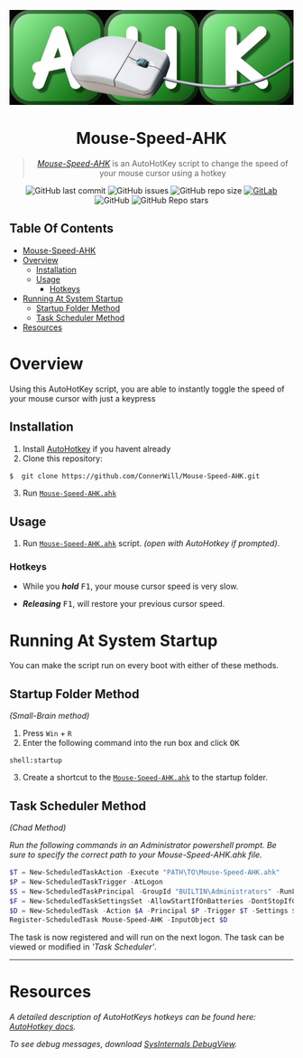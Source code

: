 <div align="center">

![Mouse-Speed-AHK-Banner](assets/Mouse-Speed-AHK-Banner.jpeg)

# **Mouse-Speed-AHK**
> [*Mouse-Speed-AHK*](https://github.com/ConnerWill/Mouse-Speed-AHK) is an AutoHotKey script to change the speed of your mouse cursor using a hotkey

![GitHub last commit](https://img.shields.io/github/last-commit/ConnerWill/Mouse-Speed-AHK)
![GitHub issues](https://img.shields.io/github/issues-raw/ConnerWill/Mouse-Speed-AHK)
![GitHub repo size](https://img.shields.io/github/repo-size/ConnerWill/Mouse-Speed-AHK)
[![GitLab](https://img.shields.io/static/v1?label=gitlab&logo=gitlab&color=E24329&message=mirrored)](https://gitlab.com/ConnerWill/Mouse-Speed-AHK)
![GitHub](https://img.shields.io/github/license/ConnerWill/Mouse-Speed-AHK)
![GitHub Repo stars](https://img.shields.io/github/stars/ConnerWill/Mouse-Speed-AHK?style=social)

</div>

## Table Of Contents
* [Mouse-Speed-AHK](#mouse-speed-ahk)
* [Overview](#overview)
  * [Installation](#installation)
  * [Usage](#usage)
    * [Hotkeys](#hotkeys)
* [Running At System Startup](#running-at-system-startup)
   * [Startup Folder Method](#startup-folder-method)
   * [Task Scheduler Method](#task-scheduler-method)
* [Resources](#resources)


# Overview
Using this AutoHotKey script, you are able to instantly toggle the speed of your mouse cursor with just a keypress

## Installation

1. Install [AutoHotkey](https://autohotkey.com/download/) if you havent already
2. Clone this repository:
```sh
$  git clone https://github.com/ConnerWill/Mouse-Speed-AHK.git
```
3. Run [`Mouse-Speed-AHK.ahk`](https://github.com/ConnerWill/Mouse-Speed-AHK/blob/main/MouseSpeed.ahk)

## Usage

1. Run [`Mouse-Speed-AHK.ahk`](https://github.com/ConnerWill/Mouse-Speed-AHK/blob/main/MouseSpeed.ahk) script.    *(open with AutoHotkey if prompted)*.

### Hotkeys

* While you ***hold*** <kbd>F1</kbd>, your mouse cursor speed is very slow.

* ***Releasing*** <kbd>F1</kbd>, will restore your previous cursor speed.


# Running At System Startup

You can make the script run on every boot with either of these methods.

## **Startup Folder Method**
*(Small-Brain method)*

1. Press <kbd>`Win`</kbd> + <kbd>`R`</kbd>
2. Enter the following command into the run box and click <kbd>OK</kbd>
```ms
shell:startup
```
3. Create a shortcut to the [`Mouse-Speed-AHK.ahk`](https://github.com/ConnerWill/Mouse-Speed-AHK/blob/main/MouseSpeed.ahk) to the startup folder.

## **Task Scheduler Method**
*(Chad Method)*

*Run the following commands in an Administrator powershell prompt.*
*Be sure to specify the correct path to your Mouse-Speed-AHK.ahk file.*

```powershell
$T = New-ScheduledTaskAction -Execute "PATH\TO\Mouse-Speed-AHK.ahk"
$P = New-ScheduledTaskTrigger -AtLogon
$S = New-ScheduledTaskPrincipal -GroupId "BUILTIN\Administrators" -RunLevel Highest
$F = New-ScheduledTaskSettingsSet -AllowStartIfOnBatteries -DontStopIfGoingOnBatteries -ExecutionTimeLimit 0
$D = New-ScheduledTask -Action $A -Principal $P -Trigger $T -Settings $S
Register-ScheduledTask Mouse-Speed-AHK -InputObject $D
```

The task is now registered and will run on the next logon. The task can be viewed or modified in *'Task Scheduler'*.

---

# Resources

*A detailed description of AutoHotKeys hotkeys can be found here: [AutoHotkey docs](https://autohotkey.com/docs/Hotkeys.htm).*<br>

*To see debug messages, download [SysInternals DebugView](https://technet.microsoft.com/en-us/sysinternals/debugview).*
